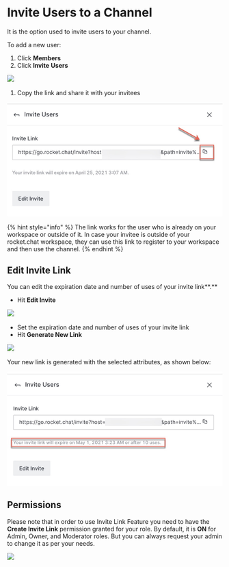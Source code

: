 # Invite Users to a Channel

It is the option used to invite users to your channel.

To add a new user:

1. Click **Members**
2. Click **Invite** **Users**

![](<../../../../../.gitbook/assets/image (407) (1).png>)

1. Copy the link and share it with your invitees

![](<../../../../../.gitbook/assets/image (388).png>)

{% hint style="info" %}
The link works for the user who is already on your workspace or outside of it. In case your invitee is outside of your rocket.chat workspace, they can use this link to register to your workspace and then use the channel.
{% endhint %}

## Edit Invite Link

You can edit the expiration date and number of uses of your invite link\*\*.\*\*

* Hit **Edit Invite**

![](<../../../../../.gitbook/assets/image (413) (1) (1).png>)

* Set the expiration date and number of uses of your invite link
* Hit **Generate New Link**

![](<../../../../../.gitbook/assets/image (414) (1) (1) (1).png>)

Your new link is generated with the selected attributes, as shown below:

![](<../../../../../.gitbook/assets/image (389).png>)

## Permissions

Please note that in order to use Invite Link Feature you need to have the **Create Invite Link** permission granted for your role. By default, it is **ON** for Admin, Owner, and Moderator roles. But you can always request your admin to change it as per your needs.

![](<../../../../../.gitbook/assets/image (411) (1).png>)
